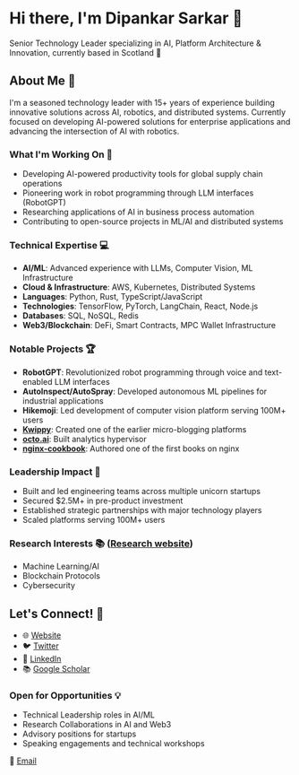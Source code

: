 # Hi there, I'm Dipankar Sarkar 👋 

Senior Technology Leader specializing in AI, Platform Architecture & Innovation, currently based in Scotland 🏴󠁧󠁢󠁳󠁣󠁴󠁿

## About Me 🚀

I'm a seasoned technology leader with 15+ years of experience building innovative solutions across AI, robotics, and distributed systems. Currently focused on developing AI-powered solutions for enterprise applications and advancing the intersection of AI with robotics.

### What I'm Working On 🔭

- Developing AI-powered productivity tools for global supply chain operations
- Pioneering work in robot programming through LLM interfaces (RobotGPT)
- Researching applications of AI in business process automation
- Contributing to open-source projects in ML/AI and distributed systems

### Technical Expertise 💻

- **AI/ML**: Advanced experience with LLMs, Computer Vision, ML Infrastructure
- **Cloud & Infrastructure**: AWS, Kubernetes, Distributed Systems
- **Languages**: Python, Rust, TypeScript/JavaScript
- **Technologies**: TensorFlow, PyTorch, LangChain, React, Node.js
- **Databases**: SQL, NoSQL, Redis
- **Web3/Blockchain**: DeFi, Smart Contracts, MPC Wallet Infrastructure

### Notable Projects 🏆

- **RobotGPT**: Revolutionized robot programming through voice and text-enabled LLM interfaces
- **AutoInspect/AutoSpray**: Developed autonomous ML pipelines for industrial applications
- **Hikemoji**: Led development of computer vision platform serving 100M+ users
- **[Kwippy](https://github.com/kwippy-com)**: Created one of the earlier micro-blogging platforms
- **[octo.ai](https://github.com/octoai)**: Built analytics hypervisor
- **[nginx-cookbook](https://github.com/dipankar/nginx-cookbook)**: Authored one of the first books on nginx

### Leadership Impact 👥

- Built and led engineering teams across multiple unicorn startups
- Secured $2.5M+ in pre-product investment
- Established strategic partnerships with major technology players
- Scaled platforms serving 100M+ users

### Research Interests 📚 ([Research website](https://www.dipankar.cc))

- Machine Learning/AI 
- Blockchain Protocols
- Cybersecurity

## Let's Connect! 🤝

- 🌐 [Website](https://dipankar.name)
- 🐦 [Twitter](https://twitter.com/dipankarsarkar)
- 💼 [LinkedIn](https://in.linkedin.com/in/dipankarsarkar)
- 📚 [Google Scholar](https://scholar.google.com/citations?user=t_ikr2UAAAAJ&hl=en)


### Open for Opportunities 💡

- Technical Leadership roles in AI/ML
- Research Collaborations in AI and Web3
- Advisory positions for startups
- Speaking engagements and technical workshops

📧 [Email](mailto:me@dipankar.name)
